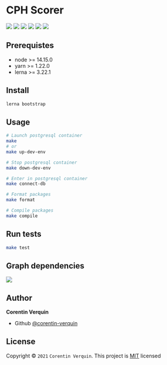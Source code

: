 # CPH Scorer
![](https://img.shields.io/badge/License-MIT-yellow.svg)
![](https://img.shields.io/badge/Lerna-3.22.0-purple)
![](https://img.shields.io/badge/Node-14.15.0-yellowgreen?logo=node.js)
![](https://img.shields.io/badge/Yarn-1.22.0-blue?logo=yarn)
![](https://img.shields.io/badge/TypeScript-4.1.5-blue?logo=typeScript)
![](https://img.shields.io/badge/postgreSQL-13.0.0-blue?logo=postgreSQL)

## Prerequistes
- node >= 14.15.0
- yarn >= 1.22.0
- lerna >= 3.22.1

## Install
```bash
lerna bootstrap
```

## Usage
```bash
# Launch postgresql container
make
# or
make up-dev-env

# Stop postgresql container
make down-dev-env

# Enter in postgresql container
make connect-db

# Format packages
make format

# Compile packages
make compile
```

## Run tests
```bash
make test
```

## Graph dependencies
![](https://raw.githubusercontent.com/corentin-verquin/cphScorer/ghpage/graph-dependencies.png)


## Author
**Corentin Verquin**
- Github [@corentin-verquin](https://github.com/corentin-verquin)

## License
Copyright © `2021` `Corentin Verquin`.
This project is [MIT](https://opensource.org/licenses/MIT) licensed